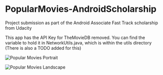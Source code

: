 # PopularMovies-AndroidScholarship
Project submission as part of the Android Associate Fast Track scholarship from Udacity


This app has the API Key for TheMovieDB removed. You can find the variable to hold it in NetworkUtils.java, which is within the utils directory (There is also a TODO added for this)


![Popular Movies Portrait](http://i.imgur.com/TTUWK5C.png)





![Popular Movies Landscape](http://i.imgur.com/RJ9pzqI.png)
